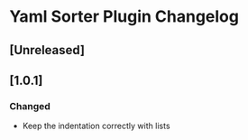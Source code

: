 <!-- Keep a Changelog guide -> https://keepachangelog.com -->

# Yaml Sorter Plugin Changelog

## [Unreleased]

## [1.0.1]
### Changed
- Keep the indentation correctly with lists

